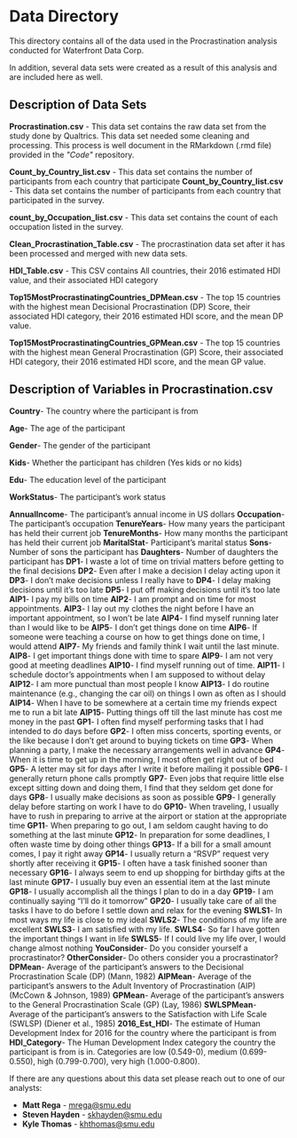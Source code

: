 # Data Directory

This directory contains all of the data used in the Procrastination analysis conducted for  Waterfront Data Corp.

In addition, several data sets were created as a result of this analysis and are included here as well.

## Description of Data Sets
**Procrastination.csv** - This data set contains the raw data set from the study done by Qualtrics. This data set needed
some cleaning and processing. This process is well document in the RMarkdown (.rmd file) provided in the _"Code"_ repository.

**Count_by_Country_list.csv** - This data set contains the number of participants from each country that participate
**Count_by_Country_list.csv** - This data set contains the number of participants from each country that participated in the survey.

**count_by_Occupation_list.csv** - This data set contains the count of each occupation listed in the survey.

**Clean_Procrastination_Table.csv** - The procrastination data set after it has been processed and merged with new data sets.

**HDI_Table.csv** - This CSV contains All countries, their 2016 estimated HDI value, and their associated HDI category

**Top15MostProcrastinatingCountries_DPMean.csv** - The top 15 countries with the highest mean Decisional Procrastination (DP) Score, 
their associated HDI category, their 2016 estimated HDI score, and the mean DP value.

**Top15MostProcrastinatingCountries_GPMean.csv** - The top 15 countries with the highest mean General Procrastination (GP) Score, 
their associated HDI category, their 2016 estimated HDI score, and the mean GP value.

## Description of Variables in Procrastination.csv
**Country**- The country where the participant is from

**Age**- The age of the participant

**Gender**- The gender of the participant

**Kids**- Whether the participant has children (Yes kids or no kids)

**Edu**- The education level of the participant

**WorkStatus**- The participant’s work status

**AnnualIncome**- The participant’s annual income in US dollars
**Occupation**- The participant’s occupation
**TenureYears**- How many years the participant has held their current job
**TenureMonths**- How many months the participant has held their current job
**MaritalStat**- Participant’s marital status
**Sons**- Number of sons the participant has
**Daughters**- Number of daughters the participant has
**DP1**- I waste a lot of time on trivial matters before getting to the final decisions
**DP2**- Even after I make a decision I delay acting upon it
**DP3**- I don’t make decisions unless I really have to
**DP4**- I delay making decisions until it’s too late
**DP5**- I put off making decisions until it’s too late
**AIP1**- I pay my bills on time
**AIP2**- I am prompt and on time for most appointments.
**AIP3**- I lay out my clothes the night before I have an important appointment, so I won’t be late
**AIP4**- I find myself running later than I would like to be
**AIP5**- I don’t get things done on time
**AIP6**- If someone were teaching a course on how to get things done on time, I would attend
**AIP7**- My friends and family think I wait until the last minute.
**AIP8**- I get important things done with time to spare
**AIP9**- I am not very good at meeting deadlines
**AIP10**- I find myself running out of time.
**AIP11**- I schedule doctor’s appointments when I am supposed to without delay
**AIP12**- I am more punctual than most people I know
**AIP13**- I do routine maintenance (e.g., changing the car oil) on things I own as often as I should
**AIP14**- When I have to be somewhere at a certain time my friends expect me to run a bit late
**AIP15**- Putting things off till the last minute has cost me money in the past
**GP1**- I often find myself performing tasks that I had intended to do days before
**GP2**- I often miss concerts, sporting events, or the like because I don’t get around to buying tickets on time
**GP3**- When planning a party, I make the necessary arrangements well in advance
**GP4**- When it is time to get up in the morning, I most often get right out of bed
**GP5**- A letter may sit for days after I write it before mailing it possible
**GP6**- I generally return phone calls promptly
**GP7**- Even jobs that require little else except sitting down and doing them, I find that they seldom get done for days
**GP8**- I usually make decisions as soon as possible
**GP9**- I generally delay before starting on work I have to do
**GP10**- When traveling, I usually have to rush in preparing to arrive at the airport or station at the appropriate time
**GP11**- When preparing to go out, I am seldom caught having to do something at the last minute
**GP12**- In preparation for some deadlines, I often waste time by doing other things
**GP13**- If a bill for a small amount comes, I pay it right away
**GP14**- I usually return a “RSVP” request very shortly after receiving it
**GP15**- I often have a task finished sooner than necessary
**GP16**- I always seem to end up shopping for birthday gifts at the last minute
**GP17**- I usually buy even an essential item at the last minute
**GP18**- I usually accomplish all the things I plan to do in a day
**GP19**- I am continually saying “I’ll do it tomorrow”
**GP20**- I usually take care of all the tasks I have to do before I settle down and relax for the evening
**SWLS1**- In most ways my life is close to my ideal
**SWLS2**- The conditions of my life are excellent
**SWLS3**- I am satisfied with my life.
**SWLS4**- So far I have gotten the important things I want in life
**SWLS5**- If I could live my life over, I would change almost nothing
**YouConsider**- Do you consider yourself a procrastinator?
**OtherConsider**- Do others consider you a procrastinator?
**DPMean**- Average of the participant’s answers to the Decisional Procrastination Scale (DP) (Mann, 1982)
**AIPMean**- Average of the participant’s answers to the Adult Inventory of Procrastination (AIP) (McCown & Johnson, 1989)
**GPMean**- Average of the participant’s answers to the General Procrastination Scale (GP) (Lay, 1986)
**SWLSPMean**- Average of the participant’s answers to the Satisfaction with Life Scale (SWLSP) (Diener et al., 1985)
**2016_Est_HDI**- The estimate of Human Development Index for 2016 for the country where the participant is from
**HDI_Category**- The Human Development Index category the country the participant is from is in. Categories are low (0.549-0), medium (0.699-0.550), high (0.799-0.700), very high (1.000-0.800).



If there are any questions about this data set please reach out to one of our analysts:

* **Matt Rega** - mrega@smu.edu
* **Steven Hayden** - skhayden@smu.edu
* **Kyle Thomas** - khthomas@smu.edu
